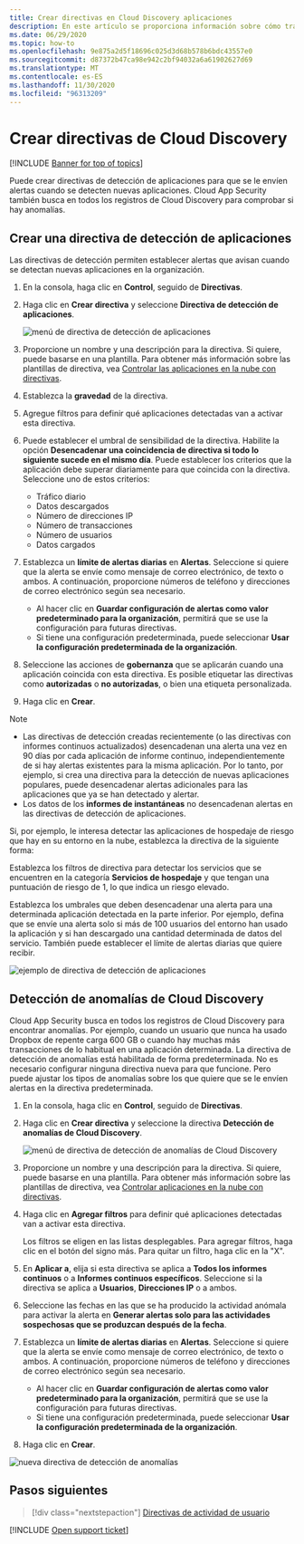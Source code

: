 ```yaml
---
title: Crear directivas en Cloud Discovery aplicaciones
description: En este artículo se proporciona información sobre cómo trabajar con directivas de Cloud Discovery.
ms.date: 06/29/2020
ms.topic: how-to
ms.openlocfilehash: 9e875a2d5f18696c025d3d68b578b6bdc43557e0
ms.sourcegitcommit: d87372b47ca98e942c2bf94032a6a61902627d69
ms.translationtype: MT
ms.contentlocale: es-ES
ms.lasthandoff: 11/30/2020
ms.locfileid: "96313209"
---
```

# <a name="create-cloud-discovery-policies"></a>Crear directivas de Cloud Discovery

[!INCLUDE [Banner for top of topics](includes/banner.md)]

Puede crear directivas de detección de aplicaciones para que se le envíen alertas cuando se detecten nuevas aplicaciones. Cloud App Security también busca en todos los registros de Cloud Discovery para comprobar si hay anomalías.

## <a name="creating-an-app-discovery-policy"></a>Crear una directiva de detección de aplicaciones

Las directivas de detección permiten establecer alertas que avisan cuando se detectan nuevas aplicaciones en la organización.

1. En la consola, haga clic en **Control**, seguido de **Directivas**.

2. Haga clic en **Crear directiva** y seleccione **Directiva de detección de aplicaciones**.

    ![menú de directiva de detección de aplicaciones](media/app-discovery-policy-menu.png "menú de directiva de detección de aplicaciones")

3. Proporcione un nombre y una descripción para la directiva. Si quiere, puede basarse en una plantilla. Para obtener más información sobre las plantillas de directiva, vea [Controlar las aplicaciones en la nube con directivas](control-cloud-apps-with-policies.md).

4. Establezca la **gravedad** de la directiva.

5. Agregue filtros para definir qué aplicaciones detectadas van a activar esta directiva.

6. Puede establecer el umbral de sensibilidad de la directiva. Habilite la opción **Desencadenar una coincidencia de directiva si todo lo siguiente sucede en el mismo día**. Puede establecer los criterios que la aplicación debe superar diariamente para que coincida con la directiva. Seleccione uno de estos criterios:
    - Tráfico diario
    - Datos descargados
    - Número de direcciones IP
    - Número de transacciones
    - Número de usuarios
    - Datos cargados

7. Establezca un **límite de alertas diarias** en **Alertas**. Seleccione si quiere que la alerta se envíe como mensaje de correo electrónico, de texto o ambos. A continuación, proporcione números de teléfono y direcciones de correo electrónico según sea necesario.
    - Al hacer clic en **Guardar configuración de alertas como valor predeterminado para la organización**, permitirá que se use la configuración para futuras directivas.
    - Si tiene una configuración predeterminada, puede seleccionar **Usar la configuración predeterminada de la organización**.

8. Seleccione las acciones de **gobernanza** que se aplicarán cuando una aplicación coincida con esta directiva. Es posible etiquetar las directivas como **autorizadas** o **no autorizadas**, o bien una etiqueta personalizada.

9. Haga clic en **Crear**.

> [!NOTE]
>
> - Las directivas de detección creadas recientemente (o las directivas con informes continuos actualizados) desencadenan una alerta una vez en 90 días por cada aplicación de informe continuo, independientemente de si hay alertas existentes para la misma aplicación. Por lo tanto, por ejemplo, si crea una directiva para la detección de nuevas aplicaciones populares, puede desencadenar alertas adicionales para las aplicaciones que ya se han detectado y alertar.
> - Los datos de los **informes de instantáneas** no desencadenan alertas en las directivas de detección de aplicaciones.

Si, por ejemplo, le interesa detectar las aplicaciones de hospedaje de riesgo que hay en su entorno en la nube, establezca la directiva de la siguiente forma:

Establezca los filtros de directiva para detectar los servicios que se encuentren en la categoría **Servicios de hospedaje** y que tengan una puntuación de riesgo de 1, lo que indica un riesgo elevado.

Establezca los umbrales que deben desencadenar una alerta para una determinada aplicación detectada en la parte inferior. Por ejemplo, defina que se envíe una alerta solo si más de 100 usuarios del entorno han usado la aplicación y si han descargado una cantidad determinada de datos del servicio. También puede establecer el límite de alertas diarias que quiere recibir.

![ejemplo de directiva de detección de aplicaciones](media/app-discovery-policy-example.png "ejemplo de directiva de detección de aplicaciones")

## <a name="cloud-discovery-anomaly-detection"></a>Detección de anomalías de Cloud Discovery

Cloud App Security busca en todos los registros de Cloud Discovery para encontrar anomalías. Por ejemplo, cuando un usuario que nunca ha usado Dropbox de repente carga 600 GB o cuando hay muchas más transacciones de lo habitual en una aplicación determinada. La directiva de detección de anomalías está habilitada de forma predeterminada. No es necesario configurar ninguna directiva nueva para que funcione. Pero puede ajustar los tipos de anomalías sobre los que quiere que se le envíen alertas en la directiva predeterminada.

1. En la consola, haga clic en **Control**, seguido de **Directivas**.

2. Haga clic en **Crear directiva** y seleccione la directiva **Detección de anomalías de Cloud Discovery**.

    ![menú de directiva de detección de anomalías de Cloud Discovery](media/cloud-discovery-anomaly-detection-policy-menu.png "menú de directiva de detección de anomalías de Cloud Discovery")

3. Proporcione un nombre y una descripción para la directiva. Si quiere, puede basarse en una plantilla. Para obtener más información sobre las plantillas de directiva, vea [Controlar aplicaciones en la nube con directivas](control-cloud-apps-with-policies.md).

4. Haga clic en **Agregar filtros** para definir qué aplicaciones detectadas van a activar esta directiva.

    Los filtros se eligen en las listas desplegables. Para agregar filtros, haga clic en el botón del signo más. Para quitar un filtro, haga clic en la "X".

5. En **Aplicar a**, elija si esta directiva se aplica a **Todos los informes continuos** o a **Informes continuos específicos**. Seleccione si la directiva se aplica a **Usuarios**, **Direcciones IP** o a ambos.

6. Seleccione las fechas en las que se ha producido la actividad anómala para activar la alerta en **Generar alertas solo para las actividades sospechosas que se produzcan después de la fecha**.

7. Establezca un **límite de alertas diarias** en **Alertas**. Seleccione si quiere que la alerta se envíe como mensaje de correo electrónico, de texto o ambos. A continuación, proporcione números de teléfono y direcciones de correo electrónico según sea necesario.
    - Al hacer clic en **Guardar configuración de alertas como valor predeterminado para la organización**, permitirá que se use la configuración para futuras directivas.
    - Si tiene una configuración predeterminada, puede seleccionar **Usar la configuración predeterminada de la organización**.

8. Haga clic en **Crear**.

![nueva directiva de detección de anomalías](media/new-discovery-anomaly-policy.png "nueva directiva de detección de anomalías")

## <a name="next-steps"></a>Pasos siguientes

> [!div class="nextstepaction"]
> [Directivas de actividad de usuario](user-activity-policies.md)

[!INCLUDE [Open support ticket](includes/support.md)]
